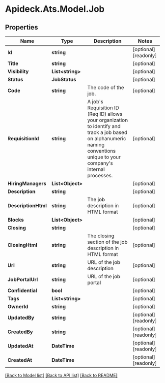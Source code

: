 # Apideck.Ats.Model.Job

## Properties

Name | Type | Description | Notes
------------ | ------------- | ------------- | -------------
**Id** | **string** |  | [optional] [readonly] 
**Title** | **string** |  | [optional] 
**Visibility** | **List&lt;string&gt;** |  | [optional] 
**Status** | **JobStatus** |  | [optional] 
**Code** | **string** | The code of the job. | [optional] 
**RequisitionId** | **string** | A job&#39;s Requisition ID (Req ID) allows your organization to identify and track a job based on alphanumeric naming conventions unique to your company&#39;s internal processes. | [optional] 
**HiringManagers** | **List&lt;Object&gt;** |  | [optional] 
**Description** | **string** |  | [optional] 
**DescriptionHtml** | **string** | The job description in HTML format | [optional] 
**Blocks** | **List&lt;Object&gt;** |  | [optional] 
**Closing** | **string** |  | [optional] 
**ClosingHtml** | **string** | The closing section of the job description in HTML format | [optional] 
**Url** | **string** | URL of the job description | [optional] 
**JobPortalUrl** | **string** | URL of the job portal | [optional] 
**Confidential** | **bool** |  | [optional] 
**Tags** | **List&lt;string&gt;** |  | [optional] 
**OwnerId** | **string** |  | [optional] 
**UpdatedBy** | **string** |  | [optional] [readonly] 
**CreatedBy** | **string** |  | [optional] [readonly] 
**UpdatedAt** | **DateTime** |  | [optional] [readonly] 
**CreatedAt** | **DateTime** |  | [optional] [readonly] 

[[Back to Model list]](../README.md#documentation-for-models) [[Back to API list]](../README.md#documentation-for-api-endpoints) [[Back to README]](../README.md)

